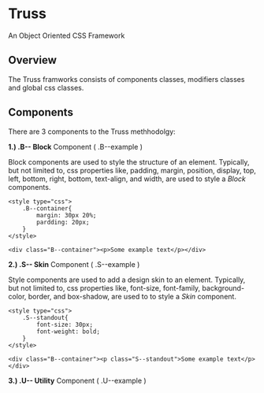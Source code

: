 Truss
=====

An Object Oriented CSS Framework

Overview
--------

The Truss framworks consists of components classes, modifiers classes and global css classes.

Components
----------

There are 3 components to the Truss methhodolgy:

**1.) .B-- Block** Component ( .B--example )

Block components are used to style the structure of an element.  Typically, but not limited to, css properties like, padding, margin, position, display, top, left, bottom, right, bottom, text-align, and width, are used to style a *Block* components.

	<style type="css">
		.B--container{
			margin: 30px 20%;
			pardding: 20px;
		}
	</style>

	<div class="B--container"><p>Some example text</p></div>

**2.) .S-- Skin** Component ( .S--example )

Style components are used to add a design skin to an element.  Typically, but not limited to, css properties like, font-size, font-family, background-color, border, and box-shadow, are used to to style a *Skin* component.


	<style type="css">
		.S--standout{
			font-size: 30px;	
			font-weight: bold;
		}
	</style>

	<div class="B--container"><p class="S--standout">Some example text</p></div>

**3.) .U-- Utility** Component ( .U--example )

